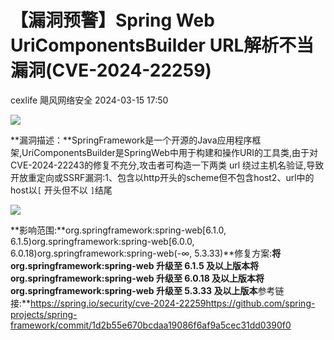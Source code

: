 #  【漏洞预警】Spring Web UriComponentsBuilder URL解析不当漏洞(CVE-2024-22259)   
cexlife  飓风网络安全   2024-03-15 17:50  
  
![](https://mmbiz.qpic.cn/mmbiz_png/ibhQpAia4xu03CLaYGQTp5cksic0W2QEApZM2vTgbCc5esyjyLpXicZS2yjt0r6Dxia7BsfjpwGTGzDlxeaqlZvxyTQ/640?wx_fmt=png&from=appmsg "")  
  
**漏洞描述：**SpringFramework是一个开源的Java应用程序框架,UriComponentsBuilder是SpringWeb中用于构建和操作URI的工具类,由于对CVE-2024-22243的修复不充分,攻击者可构造一下两类 url 绕过主机名验证,导致开放重定向或SSRF漏洞:1、包含以http开头的scheme但不包含host2、url中的host以`[` 开头但不以 `]`结尾  
  
![](https://mmbiz.qpic.cn/mmbiz_png/ibhQpAia4xu03CLaYGQTp5cksic0W2QEApZaE5F9vxI7pjvwH2DlN7w5rlRhlIxRyjXCvLpcJzGUbSw3oteucZINQ/640?wx_fmt=png&from=appmsg "")  
  
**影响范围:**org.springframework:spring-web[6.1.0, 6.1.5)org.springframework:spring-web[6.0.0, 6.0.18)org.springframework:spring-web(-∞, 5.3.33)**修复方案:**将 org.springframework:spring-web 升级至 6.1.5 及以上版本将 org.springframework:spring-web 升级至 6.0.18 及以上版本将 org.springframework:spring-web 升级至 5.3.33 及以上版本**参考链接:**https://spring.io/security/cve-2024-22259https://github.com/spring-projects/spring-framework/commit/1d2b55e670bcdaa19086f6af9a5cec31dd0390f0  
  

